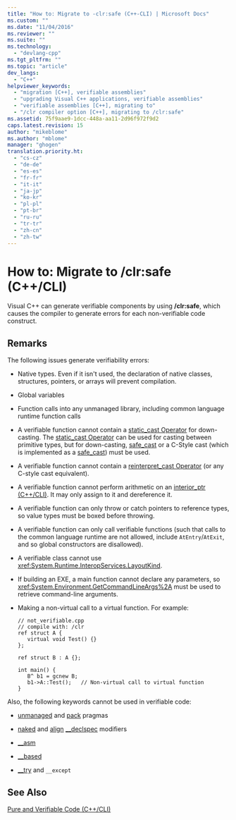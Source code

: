 ```yaml
---
title: "How to: Migrate to -clr:safe (C++-CLI) | Microsoft Docs"
ms.custom: ""
ms.date: "11/04/2016"
ms.reviewer: ""
ms.suite: ""
ms.technology: 
  - "devlang-cpp"
ms.tgt_pltfrm: ""
ms.topic: "article"
dev_langs: 
  - "C++"
helpviewer_keywords: 
  - "migration [C++], verifiable assemblies"
  - "upgrading Visual C++ applications, verifiable assemblies"
  - "verifiable assemblies [C++], migrating to"
  - "/clr compiler option [C++], migrating to /clr:safe"
ms.assetid: 75f9aae9-1dcc-448a-aa11-2d96f972f9d2
caps.latest.revision: 15
author: "mikeblome"
ms.author: "mblome"
manager: "ghogen"
translation.priority.ht: 
  - "cs-cz"
  - "de-de"
  - "es-es"
  - "fr-fr"
  - "it-it"
  - "ja-jp"
  - "ko-kr"
  - "pl-pl"
  - "pt-br"
  - "ru-ru"
  - "tr-tr"
  - "zh-cn"
  - "zh-tw"
---
```

# How to: Migrate to /clr:safe (C++/CLI)
Visual C++ can generate verifiable components by using **/clr:safe**, which causes the compiler to generate errors for each non-verifiable code construct.  
  
## Remarks  
 The following issues generate verifiability errors:  
  
-   Native types. Even if it isn't used, the declaration of native classes, structures, pointers, or arrays will prevent compilation.  
  
-   Global variables  
  
-   Function calls into any unmanaged library, including common language runtime function calls  
  
-   A verifiable function cannot contain a [static_cast Operator](../cpp/static-cast-operator.md) for down-casting. The [static_cast Operator](../cpp/static-cast-operator.md) can be used for casting between primitive types, but for down-casting, [safe_cast](../windows/safe-cast-cpp-component-extensions.md) or a C-Style cast (which is implemented as a [safe_cast](../windows/safe-cast-cpp-component-extensions.md)) must be used.  
  
-   A verifiable function cannot contain a [reinterpret_cast Operator](../cpp/reinterpret-cast-operator.md) (or any C-style cast equivalent).  
  
-   A verifiable function cannot perform arithmetic on an [interior_ptr (C++/CLI)](../windows/interior-ptr-cpp-cli.md). It may only assign to it and dereference it.  
  
-   A verifiable function can only throw or catch pointers to reference types, so value types must be boxed before throwing.  
  
-   A verifiable function can only call verifiable functions (such that calls to the common language runtime are not allowed, include `AtEntry`/`AtExit`, and so global constructors are disallowed).  
  
-   A verifiable class cannot use <xref:System.Runtime.InteropServices.LayoutKind>.  
  
-   If building an EXE, a main function cannot declare any parameters, so <xref:System.Environment.GetCommandLineArgs%2A> must be used to retrieve command-line arguments.  
  
-   Making a non-virtual call to a virtual function. For example:  
  
    ```  
    // not_verifiable.cpp  
    // compile with: /clr  
    ref struct A {  
       virtual void Test() {}  
    };  
  
    ref struct B : A {};  
  
    int main() {  
       B^ b1 = gcnew B;  
       b1->A::Test();   // Non-virtual call to virtual function  
    }  
    ```  
  
 Also, the following keywords cannot be used in verifiable code:  
  
-   [unmanaged](../preprocessor/managed-unmanaged.md) and [pack](../preprocessor/pack.md) pragmas  
  
-   [naked](../cpp/naked-cpp.md) and [align](../cpp/align-cpp.md) [__declspec](../cpp/declspec.md) modifiers  
  
-   [__asm](../assembler/inline/asm.md)  
  
-   [__based](../cpp/based-grammar.md)  
  
-   [__try](../cpp/try-except-statement.md) and `__except`  
  
## See Also  
 [Pure and Verifiable Code (C++/CLI)](../dotnet/pure-and-verifiable-code-cpp-cli.md)